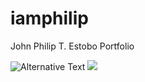 # iamphilip
John Philip T. Estobo Portfolio

<img
 src="https://wakatime.com/share/@philip23/55db6fc6-e718-4d48-bf65-488618d61795.svg"
  alt="Alternative Text"
     />
<img
  src="https://wakatime.com/share/@philip23/83f925db-ff03-4ce3-9ed3-adeacac79770.svg"
/>
